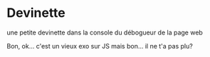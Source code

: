 # Devinette
une petite devinette dans la console du débogueur de la page web

Bon, ok... c'est un vieux exo sur JS mais bon... il ne t'a pas plu?
